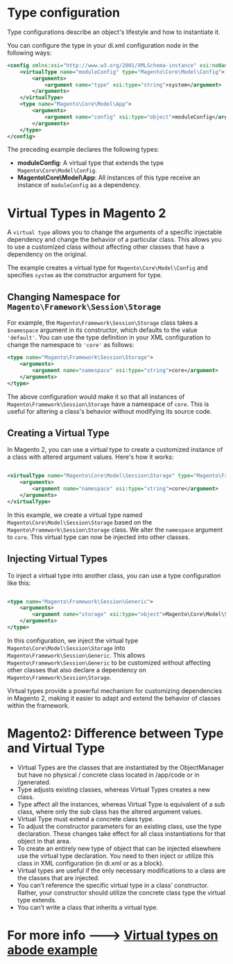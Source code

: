 # Type configuration


Type configurations describe an object's lifestyle and how to instantiate it.

You can configure the type in your di.xml configuration node in the following ways:

```xml
<config xmlns:xsi="http://www.w3.org/2001/XMLSchema-instance" xsi:noNamespaceSchemaLocation="urn:magento:framework:ObjectManager/etc/config.xsd">
    <virtualType name="moduleConfig" type="Magento\Core\Model\Config">
        <arguments>
            <argument name="type" xsi:type="string">system</argument>
        </arguments>
    </virtualType>
    <type name="Magento\Core\Model\App">
        <arguments>
            <argument name="config" xsi:type="object">moduleConfig</argument>
        </arguments>
    </type>
</config>
```


The preceding example declares the following types:

- **moduleConfig**: A virtual type that extends the type `Magento\Core\Model\Config`.
- **Magento\Core\Model\App**: All instances of this type receive an instance of `moduleConfig` as a dependency.

# Virtual Types in Magento 2

A `virtual type` allows you to change the arguments of a specific injectable dependency and change the behavior of a particular class. This allows you to use a customized class without affecting other classes that have a dependency on the original.

The example creates a virtual type for `Magento\Core\Model\Config` and specifies `system` as the constructor argument for type.


## Changing Namespace for `Magento\Framework\Session\Storage`

For example, the `Magento\Framework\Session\Storage` class takes a `$namespace` argument in its constructor, which defaults to the value `'default'`. You can use the type definition in your XML configuration to change the namespace to `'core'` as follows:

```xml
<type name="Magento\Framework\Session\Storage">
    <arguments>
        <argument name="namespace" xsi:type="string">core</argument>
    </arguments>
</type>
```


The above configuration would make it so that all instances of `Magento\Framework\Session\Storage` have a namespace of `core`. This is useful for altering a class's behavior without modifying its source code.

## Creating a Virtual Type

In Magento 2, you can use a virtual type to create a customized instance of a class with altered argument values. Here's how it works:

```xml

<virtualType name="Magento\Core\Model\Session\Storage" type="Magento\Framework\Session\Storage">
    <arguments>
        <argument name="namespace" xsi:type="string">core</argument>
    </arguments>
</virtualType>

```

In this example, we create a virtual type named `Magento\Core\Model\Session\Storage` based on the `Magento\Framework\Session\Storage` class. We alter the `namespace` argument to `core`. This virtual type can now be injected into other classes.


## Injecting Virtual Types

To inject a virtual type into another class, you can use a type configuration like this:

```xml

<type name="Magento\Framework\Session\Generic">
    <arguments>
        <argument name="storage" xsi:type="object">Magento\Core\Model\Session\Storage</argument>
    </arguments>
</type>

```

In this configuration, we inject the virtual type `Magento\Core\Model\Session\Storage` into `Magento\Framework\Session\Generic`. This allows `Magento\Framework\Session\Generic` to be customized without affecting other classes that also declare a dependency on `Magento\Framework\Session\Storage`.

Virtual types provide a powerful mechanism for customizing dependencies in Magento 2, making it easier to adapt and extend the behavior of classes within the framework.


# Magento2: Difference between Type and Virtual Type

- Virtual Types are the classes that are instantiated by the ObjectManager but have no physical / concrete class located in /app/code or in /generated.
- Type adjusts existing classes, whereas Virtual Types creates a new class.
- Type affect all the instances, whereas Virtual Type is equivalent of a sub class, where only the sub class has the altered argument values.
- Virtual Type must extend a concrete class type.
- To adjust the constructor parameters for an existing class, use the type declaration. These changes take effect for all class instantiations for that object in that area.
- To create an entirely new type of object that can be injected elsewhere use the virtual type declaration. You need to then inject or utilize this class in XML configuration (in di.xml or as a block).
- Virtual types are useful if the only necessary modifications to a class are the classes that are injected.
- You can’t reference the specific virtual type in a class’ constructor. Rather, your constructor should utilize the concrete class type the virtual type extends.
- You can’t write a class that inherits a virtual type.



# For more info ---> [Virtual types on abode example](https://devdocs.magento.com/guides/v2.3/extension-dev-guide/build/di-xml-file.html)


